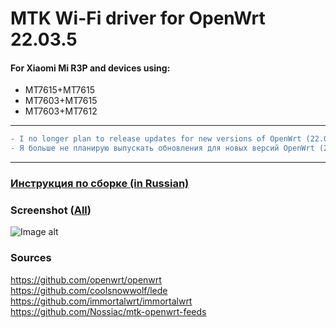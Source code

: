 # MTK Wi-Fi driver for OpenWrt 22.03.5
#### For Xiaomi Mi R3P and devices using:
- MT7615+MT7615  
- MT7603+MT7615  
- MT7603+MT7612  
---
```diff
- I no longer plan to release updates for new versions of OpenWrt (22.03.5 is the latest version).
- Я больше не планирую выпускать обновления для новых версий OpenWrt (22.03.5 - последняя версия).
```
---
### [Инструкция по сборке (in Russian)](README_RU.md)

### Screenshot ([All](screenshots))
![Image alt](screenshots/mtk_wifi_overview.png)

### Sources
https://github.com/openwrt/openwrt  
https://github.com/coolsnowwolf/lede  
https://github.com/immortalwrt/immortalwrt  
https://github.com/Nossiac/mtk-openwrt-feeds  
